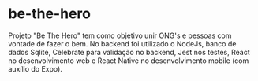 # be-the-hero
Projeto "Be The Hero" tem como objetivo unir ONG's e pessoas com vontade de fazer o bem.
No backend foi utilizado o NodeJs, banco de dados Sqlite, Celebrate para validação no backend, Jest nos testes,
React no desenvolvimento web e React Native no desenvolvimento mobile (com auxílio do Expo).
